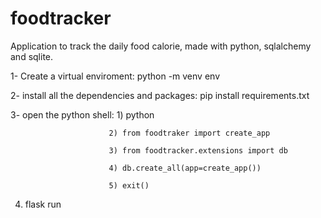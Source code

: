# foodtracker
Application to track the daily food calorie, made with python, sqlalchemy and sqlite.

1- Create a virtual enviroment: python -m venv env

2- install all the dependencies and packages: pip install requirements.txt

3- open the python shell: 1) python

                          2) from foodtraker import create_app
                          
                          3) from foodtracker.extensions import db
                          
                          4) db.create_all(app=create_app())
                          
                          5) exit()

4) flask run

